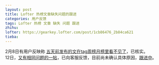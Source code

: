 ```yaml
---
layout: post
title: Lofter 热榜文章缺失问题的跟进
categories: 用户反馈
tags: Lofter 热榜 文章 缺失 问题 跟进
zhihu: 
lofter: https://gearkey.lofter.com/post/1cb86476_2b84ca621
tieba: 
---
```


2月8日有用户反映称 [五天前发布的文在tag周榜月榜里看不见了](https://tieba.baidu.com/p/8252803804)，已核实。  
12日，[又有相同问题的一帖](https://tieba.baidu.com/p/8259753896)，已向客服反馈，目前尚未确认具体原因，[跟进中](https://tieba.baidu.com/f?kw=lofter)。